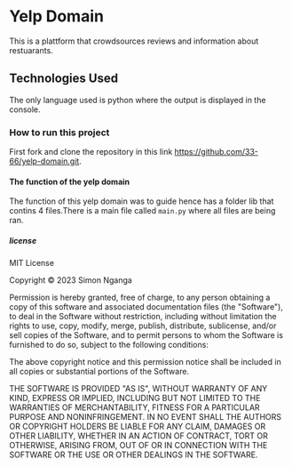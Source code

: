 # Yelp Domain
This is  a  plattform that crowdsources reviews and information about restuarants.

## Technologies Used
The only language used is python  where the output is displayed in the console.

### How to run this project
First fork and clone the repository in this link  https://github.com/33-66/yelp-domain.git. 

#### The function of the yelp domain
The function  of  this yelp domain  was to guide hence has  a folder lib that contins 4 files.There is  a  main file called ` main.py `  where all  files are being ran.

#####  license
MIT License

Copyright © 2023 Simon Nganga

Permission is hereby granted, free of charge, to any person obtaining a copy of this software and associated documentation files (the "Software"), to deal in the Software without restriction, including without limitation the rights to use, copy, modify, merge, publish, distribute, sublicense, and/or sell copies of the Software, and to permit persons to whom the Software is furnished to do so, subject to the following conditions:

The above copyright notice and this permission notice shall be included in all copies or substantial portions of the Software.

THE SOFTWARE IS PROVIDED "AS IS", WITHOUT WARRANTY OF ANY KIND, EXPRESS OR IMPLIED, INCLUDING BUT NOT LIMITED TO THE WARRANTIES OF MERCHANTABILITY, FITNESS FOR A PARTICULAR PURPOSE AND NONINFRINGEMENT. IN NO EVENT SHALL THE AUTHORS OR COPYRIGHT HOLDERS BE LIABLE FOR ANY CLAIM, DAMAGES OR OTHER LIABILITY, WHETHER IN AN ACTION OF CONTRACT, TORT OR OTHERWISE, ARISING FROM, OUT OF OR IN CONNECTION WITH THE SOFTWARE OR THE USE OR OTHER DEALINGS IN THE SOFTWARE.